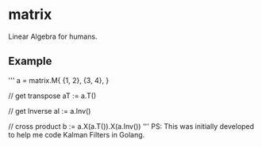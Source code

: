 # matrix

Linear Algebra for humans.

## Example
'''
a = matrix.M{
    {1, 2},
    {3, 4},
}

// get transpose
aT := a.T()

// get Inverse
aI := a.Inv()

// cross product
b := a.X(a.T()).X(a.Inv())
'''
PS: This was initially developed to help me code Kalman Filters in Golang. 
